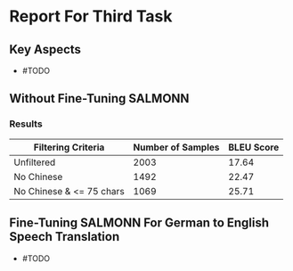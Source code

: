 # Report For Third Task
## Key Aspects
- #TODO


## Without Fine-Tuning SALMONN
### Results

| Filtering Criteria              | Number of Samples | BLEU Score        |
|---------------------------------|-------------------|-------------------|
| Unfiltered                      | 2003              | 17.64            |
| No Chinese                      | 1492              | 22.47            |
| No Chinese & <= 75 chars        | 1069              | 25.71            |

## Fine-Tuning SALMONN For German to English Speech Translation
- #TODO
